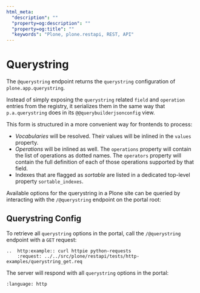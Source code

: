 ```yaml
---
html_meta:
  "description": ""
  "property=og:description": ""
  "property=og:title": ""
  "keywords": "Plone, plone.restapi, REST, API"
---
```


# Querystring

The `@querystring` endpoint returns the `querystring` configuration of `plone.app.querystring`.

Instead of simply exposing the `querystring` related `field` and `operation` entries from the registry, it serializes them in the same way that `p.a.querystring` does in its `@@querybuilderjsonconfig` view.

This form is structured in a more convenient way for frontends to process:

- *Vocabularies* will be resolved.
  Their values will be inlined in the `values` property.
- *Operations* will be inlined as well.
  The `operations` property will contain the list of operations as dotted names.
  The `operators` property will contain the full definition of each of those operations supported by that field.
- Indexes that are flagged as *sortable* are listed in a dedicated top-level property `sortable_indexes`.

Available options for the querystring in a Plone site can be queried by interacting with the `/@querystring` endpoint on the portal root:


## Querystring Config

To retrieve all `querystring` options in the portal, call the `/@querystring` endpoint with a `GET` request:

```{eval-rst}
..  http:example:: curl httpie python-requests
    :request: ../../src/plone/restapi/tests/http-examples/querystring_get.req
```

The server will respond with all `querystring` options in the portal:

```{literalinclude} ../../src/plone/restapi/tests/http-examples/querystring_get.resp
:language: http
```
